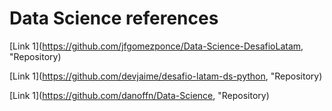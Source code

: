 # Data Science references

[Link 1](https://github.com/jfgomezponce/Data-Science-DesafioLatam, "Repository)

[Link 1](https://github.com/devjaime/desafio-latam-ds-python, "Repository)

[Link 1](https://github.com/danoffn/Data-Science, "Repository)